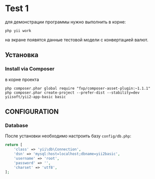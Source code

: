 Test 1
============================

для демонстрации программы нужно выполнить в корне:
~~~
php yii work
~~~
на экране появятся данные тестовой модели с конвертацией валют.

Установка
------------

### Install via Composer

в корне проекта
~~~
php composer.phar global require "fxp/composer-asset-plugin:~1.1.1"
php composer.phar create-project --prefer-dist --stability=dev yiisoft/yii2-app-basic basic
~~~

CONFIGURATION
-------------

### Database

После установки необходимо настроить базу `config/db.php`:

```php
return [
    'class' => 'yii\db\Connection',
    'dsn' => 'mysql:host=localhost;dbname=yii2basic',
    'username' => 'root',
    'password' => '',
    'charset' => 'utf8',
];
```
